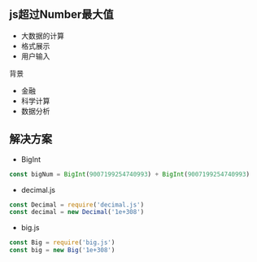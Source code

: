 ## js超过Number最大值

- 大数据的计算
- 格式展示
- 用户输入

背景

- 金融
- 科学计算
- 数据分析

## 解决方案

- BigInt

```javascript
const bigNum = BigInt(9007199254740993) + BigInt(9007199254740993)
```

- decimal.js

```javascript
const Decimal = require('decimal.js')
const decimal = new Decimal('1e+308')
```

- big.js

```javascript
const Big = require('big.js')
const big = new Big('1e+308')
```
